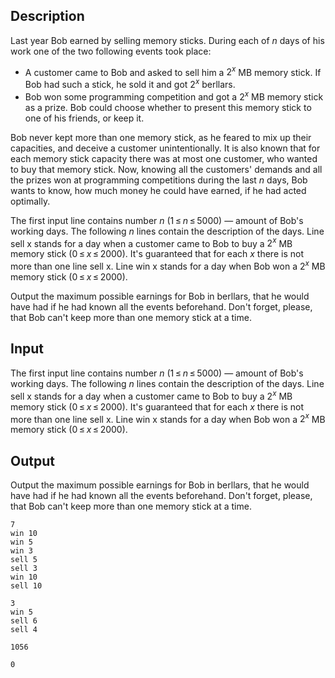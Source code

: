 ## Description

<div><p>Last year Bob earned by selling memory sticks. During each of <span class="tex-span"><i>n</i></span> days of his work one of the two following events took place: </p><ul> <li> A customer came to Bob and asked to sell him a <span class="tex-span">2<sup class="upper-index"><i>x</i></sup></span> MB memory stick. If Bob had such a stick, he sold it and got <span class="tex-span">2<sup class="upper-index"><i>x</i></sup></span> berllars. </li><li> Bob won some programming competition and got a <span class="tex-span">2<sup class="upper-index"><i>x</i></sup></span> MB memory stick as a prize. Bob could choose whether to present this memory stick to one of his friends, or keep it. </li></ul><p>Bob never kept more than one memory stick, as he feared to mix up their capacities, and deceive a customer unintentionally. It is also known that for each memory stick capacity there was at most one customer, who wanted to buy that memory stick. Now, knowing all the customers' demands and all the prizes won at programming competitions during the last <span class="tex-span"><i>n</i></span> days, Bob wants to know, how much money he could have earned, if he had acted optimally.</p></div><div class="input-specification"><p>The first input line contains number <span class="tex-span"><i>n</i></span> (<span class="tex-span">1 ≤ <i>n</i> ≤ 5000</span>) — amount of Bob's working days. The following <span class="tex-span"><i>n</i></span> lines contain the description of the days. Line <span class="tex-font-style-tt">sell x</span> stands for a day when a customer came to Bob to buy a <span class="tex-span">2<sup class="upper-index"><i>x</i></sup></span> MB memory stick (<span class="tex-span">0 ≤ <i>x</i> ≤ 2000</span>). It's guaranteed that for each <span class="tex-span"><i>x</i></span> there is not more than one line <span class="tex-font-style-tt">sell x</span>. Line <span class="tex-font-style-tt">win x</span> stands for a day when Bob won a <span class="tex-span">2<sup class="upper-index"><i>x</i></sup></span> MB memory stick (<span class="tex-span">0 ≤ <i>x</i> ≤ 2000</span>).</p></div><div class="output-specification"><p>Output the maximum possible earnings for Bob in berllars, that he would have had if he had known all the events beforehand. Don't forget, please, that Bob can't keep more than one memory stick at a time.</p></div>

## Input

<p>The first input line contains number <span class="tex-span"><i>n</i></span> (<span class="tex-span">1 ≤ <i>n</i> ≤ 5000</span>) — amount of Bob's working days. The following <span class="tex-span"><i>n</i></span> lines contain the description of the days. Line <span class="tex-font-style-tt">sell x</span> stands for a day when a customer came to Bob to buy a <span class="tex-span">2<sup class="upper-index"><i>x</i></sup></span> MB memory stick (<span class="tex-span">0 ≤ <i>x</i> ≤ 2000</span>). It's guaranteed that for each <span class="tex-span"><i>x</i></span> there is not more than one line <span class="tex-font-style-tt">sell x</span>. Line <span class="tex-font-style-tt">win x</span> stands for a day when Bob won a <span class="tex-span">2<sup class="upper-index"><i>x</i></sup></span> MB memory stick (<span class="tex-span">0 ≤ <i>x</i> ≤ 2000</span>).</p>

## Output

<p>Output the maximum possible earnings for Bob in berllars, that he would have had if he had known all the events beforehand. Don't forget, please, that Bob can't keep more than one memory stick at a time.</p>





```input1
7
win 10
win 5
win 3
sell 5
sell 3
win 10
sell 10

```




```input2
3
win 5
sell 6
sell 4

```




```output1
1056

```




```output2
0

```


